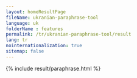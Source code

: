```yaml
---
layout: homeResultPage
fileName: ukranian-paraphrase-tool
language: uk
folderName : features
permalink: /tr/ukranian-paraphrase-tool/result
lang: tr
nointernationalization: true
sitemap: false
---
```

{% include result/paraphrase.html %}

<script src="/js/result/paraprashing.js" data-foldername="{{page.folderName}}" data-lang="{{page.lang}}"></script>